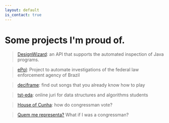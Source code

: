 ```yaml
---
layout: default
is_contact: true
---
```


# Some projects I'm proud of.

> [DesignWizard](https://github.com/joaoarthurbm/designwizard): an API that supports the automated inspection of Java programs.

> [ePol](http://g1.globo.com/pb/paraiba/noticia/2016/10/sistema-da-ufcg-e-adotado-pela-policia-federal-para-agilizar-inqueritos.html): Project to automate investigations of the federal law enforcement agency of Brazil 

> [deciframe](http://www.deciframe.com): find out songs that you already know how to play

> [tst-eda](http://tst-eda.splab.ufcg.edu.br): online juri for data structures and algorithms students

> [House of Cunha](http://houseofcunha.com.br): how do congressman vote?

> [Quem me representa?](http://qmrepresenta.com.br) What if I was a congressman?
